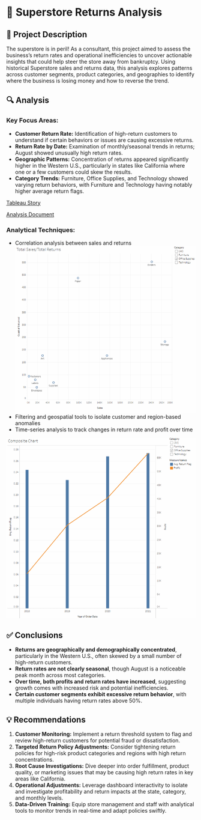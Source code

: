 
# 🏬 Superstore Returns Analysis

## 📌 Project Description  
The superstore is in peril! As a consultant, this project aimed to assess the business’s return rates and operational inefficiencies to uncover actionable insights that could help steer the store away from bankruptcy. Using historical Superstore sales and returns data, this analysis explores patterns across customer segments, product categories, and geographies to identify where the business is losing money and how to reverse the trend.

## 🔍 Analysis  

### Key Focus Areas:
- **Customer Return Rate:** Identification of high-return customers to understand if certain behaviors or issues are causing excessive returns.
- **Return Rate by Date:** Examination of monthly/seasonal trends in returns; August showed unusually high return rates.
- **Geographic Patterns:** Concentration of returns appeared significantly higher in the Western U.S., particularly in states like California where one or a few customers could skew the results.
- **Category Trends:** Furniture, Office Supplies, and Technology showed varying return behaviors, with Furniture and Technology having notably higher average return flags.
  
<a href="https://public.tableau.com/app/profile/nashae.pena/viz/Book6_17460268638290/GeographicMeasure">Tableau Story</a><br/>

<a href="https://github.com/nashae22/Data_projects_TripleTen/blob/main/Superstore%20Returns/Analysis%20Report.pdf">Analysis Document</a>

### Analytical Techniques:
- Correlation analysis between sales and returns
  <img src="Dashboard2.png"  width=700/>
- Filtering and geospatial tools to isolate customer and region-based anomalies  
- Time-series analysis to track changes in return rate and profit over time
  
 <img src="Dashboard1.png"  width=700/>

## ✅ Conclusions  

- **Returns are geographically and demographically concentrated**, particularly in the Western U.S., often skewed by a small number of high-return customers.  
- **Return rates are not clearly seasonal**, though August is a noticeable peak month across most categories.  
- **Over time, both profits and return rates have increased**, suggesting growth comes with increased risk and potential inefficiencies.  
- **Certain customer segments exhibit excessive return behavior**, with multiple individuals having return rates above 50%.  

## 💡 Recommendations  

1. **Customer Monitoring:** Implement a return threshold system to flag and review high-return customers for potential fraud or dissatisfaction.
2. **Targeted Return Policy Adjustments:** Consider tightening return policies for high-risk product categories and regions with high return concentrations.
3. **Root Cause Investigations:** Dive deeper into order fulfillment, product quality, or marketing issues that may be causing high return rates in key areas like California.
4. **Operational Adjustments:** Leverage dashboard interactivity to isolate and investigate profitability and return impacts at the state, category, and monthly levels.
5. **Data-Driven Training:** Equip store management and staff with analytical tools to monitor trends in real-time and adapt policies swiftly.
